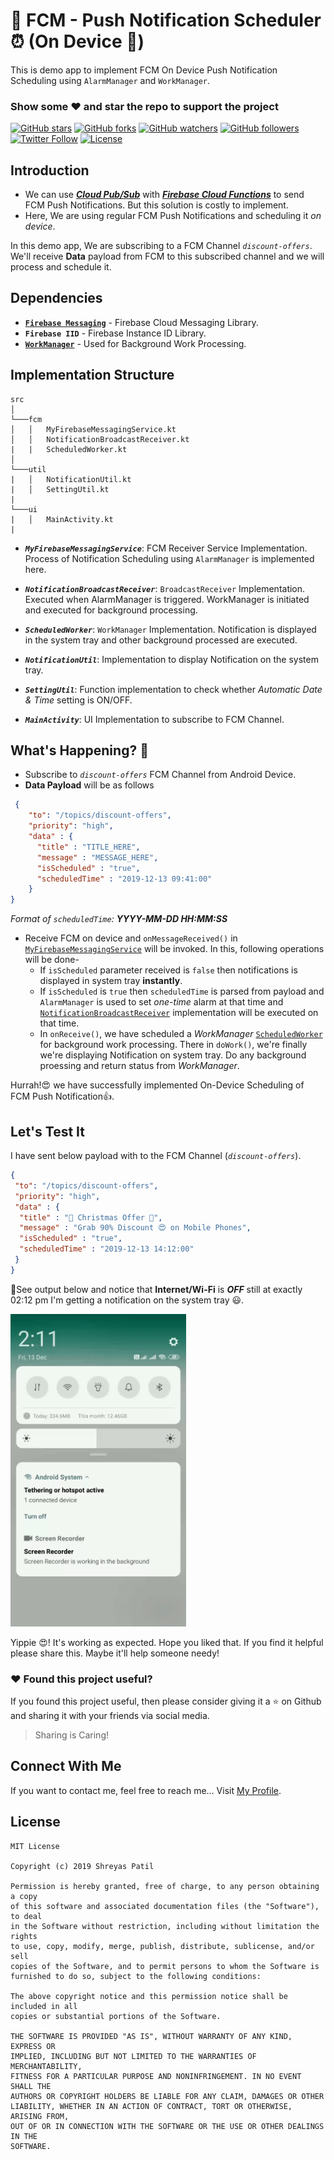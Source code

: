 # 🔔 FCM - Push Notification Scheduler⏰ (On Device 📱) 
This is demo app to implement FCM On Device Push Notification Scheduling using `AlarmManager` and `WorkManager`.

### Show some :heart: and star the repo to support the project

[![GitHub stars](https://img.shields.io/github/stars/PatilShreyas/FCM-OnDeviceNotificationScheduler.svg?style=social&label=Star)](https://github.com/PatilShreyas/FCM-OnDeviceNotificationScheduler) [![GitHub forks](https://img.shields.io/github/forks/PatilShreyas/FCM-OnDeviceNotificationScheduler.svg?style=social&label=Fork)](https://github.com/PatilShreyas/FCM-OnDeviceNotificationScheduler/fork) [![GitHub watchers](https://img.shields.io/github/watchers/PatilShreyas/FCM-OnDeviceNotificationScheduler.svg?style=social&label=Watch)](https://github.com/PatilShreyas/FCM-OnDeviceNotificationScheduler) [![GitHub followers](https://img.shields.io/github/followers/PatilShreyas.svg?style=social&label=Follow)](https://github.com/PatilShreyas)
[![Twitter Follow](https://img.shields.io/twitter/follow/imShreyasPatil.svg?style=social)](https://twitter.com/imShreyasPatil)
[![License](https://img.shields.io/badge/license-MIT-blue.svg)](LICENSE)

## Introduction
- We can use [***Cloud Pub/Sub***](https://firebase.google.com/docs/functions/schedule-functions) with [***Firebase Cloud Functions***](https://firebase.google.com/docs/functions) to send FCM Push Notifications. But this solution is costly to implement.
- Here, We are using regular FCM Push Notifications and scheduling it *on device*.

In this demo app, We are subscribing to a FCM Channel *`discount-offers`*. We'll receive **Data** payload from FCM to this subscribed channel and we will process and schedule it.

## Dependencies
- [**`Firebase Messaging`**](https://firebase.google.com/docs/cloud-messaging/android/client) - Firebase Cloud Messaging Library.
- **`Firebase IID`** - Firebase Instance ID Library.
- [**`WorkManager`**](https://developer.android.com/topic/libraries/architecture/workmanager) - Used for Background Work Processing.

## Implementation Structure

```
src
│
└───fcm
│   │   MyFirebaseMessagingService.kt
│   │   NotificationBroadcastReceiver.kt
|   |   ScheduledWorker.kt
│   
└───util
|   │   NotificationUtil.kt
|   │   SettingUtil.kt
|
└───ui
|   │   MainActivity.kt
|   
```

- ***`MyFirebaseMessagingService`***: FCM Receiver Service Implementation. Process of Notification Scheduling using `AlarmManager` is implemented here.
- ***`NotificationBroadcastReceiver`***: `BroadcastReceiver` Implementation. Executed when AlarmManager is triggered. WorkManager is initiated and executed for background processing.
- ***`ScheduledWorker`***: `WorkManager` Implementation. Notification is displayed in the system tray and other background processed are executed.

- ***`NotificationUtil`***: Implementation to display Notification on the system tray.
- ***`SettingUtil`***: Function implementation to check whether *Automatic Date & Time* setting is ON/OFF.

- ***`MainActivity`***: UI Implementation to subscribe to FCM Channel.

## What's Happening? 🤔
- Subscribe to *`discount-offers`* FCM Channel from Android Device.
- **Data Payload** will be as follows
```json
 { 
    "to": "/topics/discount-offers", 
    "priority": "high",
    "data" : {
      "title" : "TITLE_HERE",
      "message" : "MESSAGE_HERE",
      "isScheduled" : "true",
      "scheduledTime" : "2019-12-13 09:41:00"
    }
}
```
  *Format of `scheduledTime`: **YYYY-MM-DD HH:MM:SS***
- Receive FCM on device and `onMessageReceived()` in [`MyFirebaseMessagingService`](https://github.com/PatilShreyas/FCM-OnDeviceNotificationScheduler/blob/master/app/src/main/java/com/spdroid/schedulefcm/example/fcm/MyFirebaseMessagingService.kt) will be invoked. In this, following operations will be done-
  - If `isScheduled` parameter received is `false` then notifications is displayed in system tray **instantly**.
  - If `isScheduled` is `true` then `scheduledTime` is parsed from payload and `AlarmManager` is used to set *one-time* alarm at that time and [`NotificationBroadcastReceiver`](https://github.com/PatilShreyas/FCM-OnDeviceNotificationScheduler/blob/master/app/src/main/java/com/spdroid/schedulefcm/example/fcm/NotificationBroadcastReceiver.kt) implementation will be executed on that time.
  - In `onReceive()`, we have scheduled a *WorkManager* [`ScheduledWorker`](https://github.com/PatilShreyas/FCM-OnDeviceNotificationScheduler/blob/master/app/src/main/java/com/spdroid/schedulefcm/example/fcm/ScheduledWorker.kt) for background work processing. There in `doWork()`, we're finally we're displaying Notification on system tray. Do any background proessing and return status from *WorkManager*.
  
Hurrah!😍 we have successfully implemented On-Device Scheduling of FCM Push Notification👍.

## Let's Test It
I have sent below payload with to the FCM Channel (*`discount-offers`*).

```json
{ 
 "to": "/topics/discount-offers", 
 "priority": "high",
 "data" : {
  "title" : "🎅 Christmas Offer 🎄",
  "message" : "Grab 90% Discount 😍 on Mobile Phones",
  "isScheduled" : "true",
  "scheduledTime" : "2019-12-13 14:12:00"
 }
}
```

🚀See output below and notice that **Internet/Wi-Fi** is ***OFF*** still at exactly 02:12 pm I'm getting a notification on the system tray 😃.

<img src="output/Demo.gif" height="500"/>

Yippie 😍! It's working as expected. Hope you liked that. If you find it helpful please share this. Maybe it'll help someone needy!


### :heart: Found this project useful?
If you found this project useful, then please consider giving it a :star: on Github and sharing it with your friends via social media.
> Sharing is Caring!

## Connect With Me
If you want to contact me, feel free to reach me…
Visit [My Profile](https://patilshreyas.github.io).

## License
```
MIT License

Copyright (c) 2019 Shreyas Patil

Permission is hereby granted, free of charge, to any person obtaining a copy
of this software and associated documentation files (the "Software"), to deal
in the Software without restriction, including without limitation the rights
to use, copy, modify, merge, publish, distribute, sublicense, and/or sell
copies of the Software, and to permit persons to whom the Software is
furnished to do so, subject to the following conditions:

The above copyright notice and this permission notice shall be included in all
copies or substantial portions of the Software.

THE SOFTWARE IS PROVIDED "AS IS", WITHOUT WARRANTY OF ANY KIND, EXPRESS OR
IMPLIED, INCLUDING BUT NOT LIMITED TO THE WARRANTIES OF MERCHANTABILITY,
FITNESS FOR A PARTICULAR PURPOSE AND NONINFRINGEMENT. IN NO EVENT SHALL THE
AUTHORS OR COPYRIGHT HOLDERS BE LIABLE FOR ANY CLAIM, DAMAGES OR OTHER
LIABILITY, WHETHER IN AN ACTION OF CONTRACT, TORT OR OTHERWISE, ARISING FROM,
OUT OF OR IN CONNECTION WITH THE SOFTWARE OR THE USE OR OTHER DEALINGS IN THE
SOFTWARE.
```
